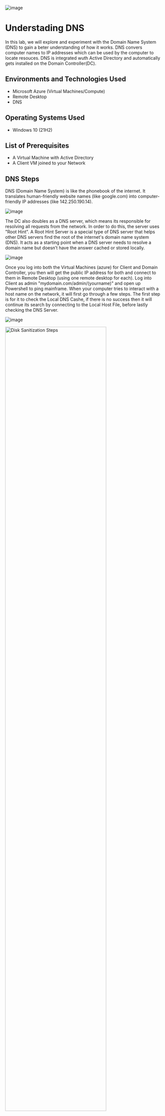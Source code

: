 ![image](https://github.com/user-attachments/assets/519d2d0c-4daa-495b-83de-2193453e8b70)


<h1>Understading DNS</h1>
In this lab, we will explore and experiment with the Domain Name System (DNS) to gain a beter understanding of how it works. DNS convers computer names to IP addresses which can be used by the computer to locate resouces. DNS is integrated wuth Active Directory and automatically gets installed on the Domain Controller(DC).

<h2>Environments and Technologies Used</h2>

- Microsoft Azure (Virtual Machines/Compute)
- Remote Desktop
- DNS

<h2>Operating Systems Used </h2>

- Windows 10</b> (21H2)

<h2>List of Prerequisites</h2>

- A Virtual Machine with Active Directory
- A Client VM joined to your Network 

<h2>DNS Steps</h2>

DNS (Domain Name System) is like the phonebook of the internet. It translates human-friendly website names (like google.com) into computer-friendly IP addresses (like 142.250.190.14).

![image](https://github.com/user-attachments/assets/bcdfe05a-a96e-4401-aabe-9e9855a48462)

The DC also doubles as a DNS server, which means its responsible for resolving all requests from the network. In order to do this, the server uses "Root Hint". A Root Hint Server is a special type of DNS server that helps other DNS servers find the root of the internet's domain name system (DNS). It acts as a starting point when a DNS server needs to resolve a domain name but doesn’t have the answer cached or stored locally.

![image](https://github.com/user-attachments/assets/47cabd30-7941-44a9-b4d5-e651280554b7)

Once you log into both the Virtual Machines (azure) for Client and Domain Controller, you then will get the public IP address for both and connect to them in Remote Desktop (using one remote desktop for each). Log into Client as admin "mydomain.com/admin/(yourname)" and open up Powershell to ping mainframe. When your computer tries to interact with a host name on the network, it will first go through a few steps. The first step is for it to check the Local DNS Cashe, if there is no success then it will continue its search by connecting to the Local Host File, before lastly checking the DNS Server.

![image](https://github.com/user-attachments/assets/8fe92000-fd14-4fe0-860a-8737f22f10b5)

<p>
<img src="https://i.imgur.com/DJmEXEB.png" height="80%" width="80%" alt="Disk Sanitization Steps"/>
</p>
<p>

</p>
<br />

<p>
<img src="https://i.imgur.com/DJmEXEB.png" height="80%" width="80%" alt="Disk Sanitization Steps" />
</p>
<p>
</p>
<br />

<p>
<img src="https://i.imgur.com/DJmEXEB.png" height="80%" width="80%" alt="Disk Sanitization Steps"/>
</p>
<p>

<br />

<p>
